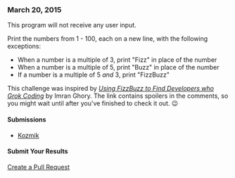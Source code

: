### March 20, 2015

This program will not receive any user input.

Print the numbers from 1 - 100, each on a new line, with the following exceptions:

  * When a number is a multiple of 3, print "Fizz" in place of the number
  * When a number is a multiple of 5, print "Buzz" in place of the number
  * If a number is a multiple of 5 *and* 3, print "FizzBuzz"

This challenge was inspired by *[Using FizzBuzz to Find Developers who Grok Coding](http://imranontech.com/2007/01/24/using-fizzbuzz-to-find-developers-who-grok-coding/)* by Imran Ghory.
The link contains spoilers in the comments, so you might wait until after you've finished to check it out. :wink:

#### Submissions
  * [Kozmik](https://github.com/AICSC/Coding-Challenges/tree/master/2015/03-20/Kozmik/)

#### Submit Your Results
[Create a Pull Request](https://github.com/AICSC/Coding-Challenges/new/master/2015/03-20/)
